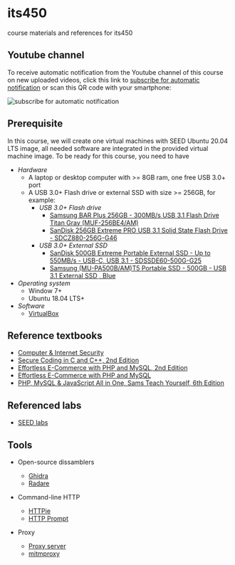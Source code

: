 # its450
course materials and references for its450

## Youtube channel
To receive automatic notification from the Youtube channel of this course on new uploaded videos,
click this link to [subscribe for automatic notification](https://www.youtube.com/channel/UCjIWgywyl8qMGgxdzTlI63A) or scan this QR code with your smartphone:

![subscribe for automatic notification](./qlwyQR.png)

## Prerequisite
In this course, we will create one virtual machines with SEED Ubuntu 20.04 LTS image, all needed software are integrated  in the provided virtual machine image. To be ready for this course, you need to have
* _Hardware_
  * A laptop or desktop computer with >= 8GB ram, one free USB 3.0+ port
  * A USB 3.0+ Flash drive or external SSD with size >= 256GB, for example:
    * _USB 3.0+ Flash drive_
      * [Samsung BAR Plus 256GB - 300MB/s USB 3.1 Flash Drive Titan Gray (MUF-256BE4/AM)](https://www.amazon.com/Samsung-BAR-Plus-32GB-MUF-32BE4/dp/B07BPKL2D2?ref\_=fsclp\_pl\_dp\_2&th=1)
      * [SanDisk 256GB Extreme PRO USB 3.1 Solid State Flash Drive - SDCZ880-256G-G46](https://www.amazon.com/dp/B01N7QDO7M/ref=emc\_b\_5\_t)
    * _USB 3.0+  External SSD_
      * [SanDisk 500GB Extreme Portable External SSD - Up to 550MB/s - USB-C, USB 3.1 - SDSSDE60-500G-G25](https://www.amazon.com/SanDisk-500GB-Extreme-Portable-External/dp/B078SWJ3CF/ref=sr\_1\_1?dchild=1&keywords=SanDisk\+500GB\+Extreme\+Portable\+External\+SSD\+-\+Up\+to\+550MB%2Fs\+-\+USB-C%2C\+USB\+3\.1\+-\+SDSSDE60-500G-G25&qid=1588950864&s=electronics&sr=1-1)
      * [Samsung (MU-PA500B/AM)T5 Portable SSD - 500GB - USB 3.1 External SSD , Blue ](https://www.amazon.com/Samsung-T5-Portable-SSD-MU-PA500B/dp/B073GZBT36?ref\_=fsclp\_pl\_dp\_3&th=1)
* _Operating system_
  * Window 7+ 
  * Ubuntu 18.04 LTS+
* _Software_
  * [VirtualBox](https://www.virtualbox.org/)

## Reference textbooks
* [Computer & Internet Security](https://www.handsonsecurity.net/)
* [Secure Coding in C and C++, 2nd Edition](https://www.pearson.com/us/higher-education/program/Seacord-Secure-Coding-in-C-and-C-2nd-Edition/PGM142190.html?tab=overview)
* [Effortless E-Commerce with PHP and MySQL, 2nd Edition](https://www.pearson.com/us/higher-education/program/Ullman-Effortless-E-Commerce-with-PHP-and-My-SQL-2nd-Edition/PGM137518.html?tab=overview)
* [Effortless E-Commerce with PHP and MySQL](https://larryullman.com/books/effortless-e-commerce-with-php-and-mysql/)
* [PHP, MySQL & JavaScript All in One, Sams Teach Yourself, 6th Edition](https://www.pearson.com/us/higher-education/program/Meloni-PHP-My-SQL-Java-Script-All-in-One-Sams-Teach-Yourself-6th-Edition/PGM332748.html)

## Referenced labs
* [SEED labs](https://seedsecuritylabs.org)

## Tools
* Open-source dissamblers
  * [Ghidra](https://ghidra-sre.org/)
  * [Radare](https://rada.re/r/)

* Command-line HTTP
  * [HTTPie](https://httpie.org/)
  * [HTTP Prompt](http://http-prompt.com/)

* Proxy
  * [Proxy server](https://en.wikipedia.org/wiki/Proxy\_server)
  * [mitmproxy](https://mitmproxy.org/)

